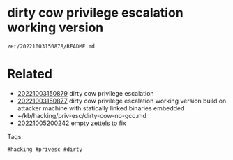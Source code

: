 # dirty cow privilege escalation working version

` zet/20221003150878/README.md `

# Related

- [20221003150879](/zet/20221003150879/README.md) dirty cow privilege escalation
- [20221003150877](/zet/20221003150877/README.md) dirty cow privilege escalation working version build on attacker machine with statically linked binaries embedded
- ~/kb/hacking/priv-esc/dirty-cow-no-gcc.md
- [20221005200242](/zet/20221005200242/README.md) empty zettels to fix

Tags:

    #hacking #privesc #dirty 
